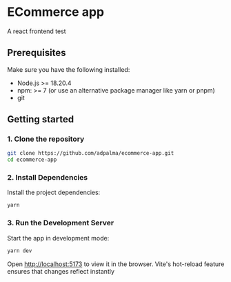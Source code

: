 # ECommerce app

A react frontend test

## Prerequisites

Make sure you have the following installed:

- Node.js >= 18.20.4
- npm: >= 7 (or use an alternative package manager like yarn or pnpm)
- git

## Getting started

### 1. Clone the repository

```bash
git clone https://github.com/adpalma/ecommerce-app.git
cd ecommerce-app
```

### 2. Install Dependencies

Install the project dependencies:

```bash
yarn
```

### 3. Run the Development Server

Start the app in development mode:

```bash
yarn dev
```

Open [http://localhost:5173](http://localhost:5173) to view it in the browser.
Vite's hot-reload feature ensures that changes reflect instantly
